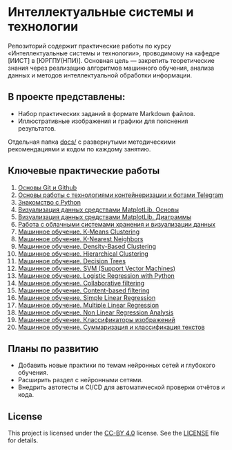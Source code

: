# Интеллектуальные системы и технологии

Репозиторий содержит практические работы по курсу «Интеллектуальные системы и технологии», проводимому на кафедре [ИИСТ] в [ЮРГПУ(НПИ)]. Основная цель — закрепить теоретические знания через реализацию алгоритмов машинного обучения, анализа данных и методов интеллектуальной обработки информации.

## В проекте представлены:

  - Набор практических заданий в формате Markdown файлов.
  - Иллюстративные изображения и графики для пояснения результатов.

Отдельная папка [docs/](docs/) с развернутыми методическими рекомендациями и кодом по каждому занятию.

## Ключевые практические работы
  1. [Основы Git и Github](docs/Pr_1.md)
  2. [Основы работы с технологиями контейнеризации и ботами Telegram](docs/Pr_2.md)
  3. [Знакомство с Python](docs/Pr_3.md)
  4. [Визуализация данных средствами MatplotLib. Основы](docs/Pr_4.md)
  5. [Визуализация данных средствами MatplotLib. Диаграммы](docs/Pr_5.md)
  6. [Работа с облачными системами хранения и визуализации данных](docs/Pr_6.md)
  7. [Машинное обучение. K‑Means Clustering](docs/Pr_7.md)
  8. [Машинное обучение. K-Nearest Neighbors](docs/Pr_8.md)
  9. [Машинное обучение. Density-Based Clustering](docs/Pr_9.md)
  10. [Машинное обучение. Hierarchical Clustering](docs/Pr_10.md)
  11. [Машинное обучение. Decision Trees](docs/Pr_11.md)
  12. [Машинное обучение. SVM (Support Vector Machines)](docs/Pr_12.md)
  13. [Машинное обучение. Logistic Regression with Python](docs/Pr_13.md)
  14. [Машинное обучение. Collaborative filtering](docs/Pr_14.md)
  15. [Машинное обучение. Content-based filtering](docs/Pr_15.md)
  16. [Машинное обучение. Simple Linear Regression](docs/Pr_16.md)
  17. [Машинное обучение. Multiple Linear Regression](docs/Pr_17.md)
  18. [Машинное обучение. Non Linear Regression Analysis](docs/Pr_18.md)
  19. [Машинное обучение. Классификаторы изображений](docs/Pr_19.md)
  20. [Машинное обучение. Суммаризация и классификация текстов](docs/Pr_20.md)

## Планы по развитию
  - Добавить новые практики по темам нейронных сетей и глубокого обучения.
  - Расширить раздел с нейронными сетями.
  - Внедрить автотесты и CI/CD для автоматической проверки отчётов и кода.

## License

This project is licensed under the [CC-BY 4.0](https://creativecommons.org/licenses/by/4.0/) license. See the [LICENSE](./LICENSE) file for details.
